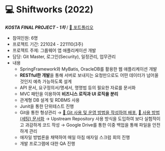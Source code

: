 # 💻 Shiftworks (2022)

***KOSTA FINAL PROJECT - 1차***   / [📄 포트폴리오](https://docs.google.com/presentation/d/1rttHUe7aAMxpQ76MAXWj0zSivruam0E_X2pU2RgdAfM/edit?usp=sharing)

- 참여인원: 6명
- 프로젝트 기간: 221024 - 221110(3주)
- 프로젝트 주제: 그룹웨어 앱 애플리케이션 개발
- 담당: Git Master, 로그인(Security), 일정관리, 업무관리
- 내용
    - SpringFramework와 MyBatis, OracleDB를 활용한 웹 애플리케이션 개발
    - **RESTful한 개발**을 통해 서버로 보내지는 요청만으로도 어떤 데이터가 넘어올 것인지 예측 가능하도록 설계
    - API 문서, 요구정의서/명세서, 명명법 등의 필요한 자료를 문서화
    - MVC 패턴을 이용하여 **비즈니스 로직과 UI 로직을 분리**
    - 관계형 DB 설계 및 RDBMS 사용
    - Junit을 통한 단위테스트 진행
    - Git을 통한 형상관리
    → [🔗 Git 사용 및 운영 방법을 작성하여 배포](https://www.evernote.com/shard/s518/sh/80ec7831-30a0-c533-52e7-fb84d750310f/d5e4db8b8e3bb36e4b77b2d8bbcb1327), [🔗 사용 방법(세팅) 문서화](https://www.evernote.com/shard/s518/sh/75116b7b-2272-e691-2968-9dae37d27b0d/e40d39a90e5910dc9f32b715e7a51aeb)
    → Upstream Repository 사용 방식을 도입하여 보다 실험적이고 과감하게 코드 작성
    → Google Drive를 통한 이중 백업을 통해 파일을 안전하게 관리
    - 애자일 방법론을 채택하여 매일 아침 애자일 스크럼 회의 진행
    - 개발 프로그램에 대한 QA 진행
